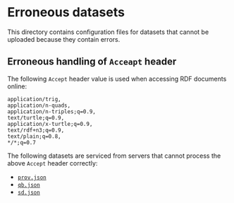 # Erroneous datasets

This directory contains configuration files for datasets that cannot
be uploaded because they contain errors.

## Erroneous handling of `Acceapt` header

The following `Accept` header value is used when accessing RDF documents online:

```
application/trig,
application/n-quads,
application/n-triples;q=0.9,
text/turtle;q=0.9,
application/x-turtle;q=0.9,
text/rdf+n3;q=0.9,
text/plain;q=0.8,
*/*;q=0.7
```

The following datasets are serviced from servers that cannot process
the above `Accept` header correctly:

  - [`prov.json`](prov.json)
  - [`qb.json`](qb.json)
  - [`sd.json`](sd.json)
